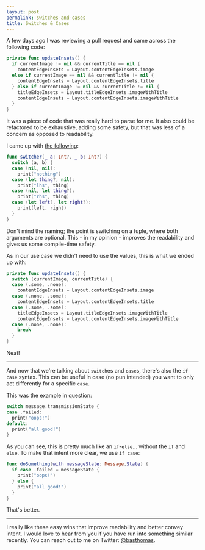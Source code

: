 ```yaml
---
layout: post
permalink: switches-and-cases
title: Switches & Cases
---
```


A few days ago I was reviewing a pull request and came across the following code:

```swift
private func updateInsets() {
  if currentImage != nil && currentTitle == nil {
    contentEdgeInsets = Layout.contentEdgeInsets.image
  else if currentImage == nil && currentTitle != nil {
    contentEdgeInsets = Layout.contentEdgeInsets.title
  } else if currentImage != nil && currentTitle != nil {
    titleEdgeInsets = Layout.titleEdgeInsets.imageWithTitle
    contentEdgeInsets = Layout.contentEdgeInsets.imageWithTitle
  }
}
```

It was a piece of code that was really hard to parse for me. It also could be refactored to be exhaustive, adding some safety, but that was less of a concern as opposed to readability.

I came up with [the following](https://gist.github.com/BasThomas/d9f535ac48e72c215048a95c712ded07):

```swift
func switcher(_ a: Int?, _ b: Int?) {
  switch (a, b) {
  case (nil, nil):
    print("nothing")
  case (let thing?, nil):
    print("lhs", thing)
  case (nil, let thing?):
    print("rhs", thing)
  case (let left?, let right?):
    print(left, right)
  }
}
```

Don't mind the naming; the point is switching on a tuple, where both arguments are optional. This - in my opinion - improves the readability and gives us some compile-time safety.

As in our use case we didn't need to use the values, this is what we ended up with:

```swift
private func updateInsets() {
  switch (currentImage, currentTitle) {
  case (.some, .none):
    contentEdgeInsets = Layout.contentEdgeInsets.image
  case (.none, .some):
    contentEdgeInsets = Layout.contentEdgeInsets.title
  case (.some, .some):
    titleEdgeInsets = Layout.titleEdgeInsets.imageWithTitle
    contentEdgeInsets = Layout.contentEdgeInsets.imageWithTitle
  case (.none, .none):
    break
  }
}
```

Neat!

---

And now that we're talking about `switch`es and `case`s, there's also the `if case` syntax. This can be useful in case (no pun intended) you want to only act differently for a specific `case`.

This was the example in question:

```swift
switch message.transmissionState {
case .failed:
  print("oops!")
default:
  print("all good!")
}
```

As you can see, this is pretty much like an `if`-`else`... without the `if` and `else`. To make that intent more clear, we use `if case`:

```swift
func doSomething(with messageState: Message.State) {
  if case .failed = messageState {
    print("oops!")
  } else {
    print("all good!")
  }
}
```

That's better.

---

I really like these easy wins that improve readability and better convey intent. I would love to hear from you if you have run into something similar recently. You can reach out to me on Twitter: [@basthomas](https://twitter.com/basthomas).
